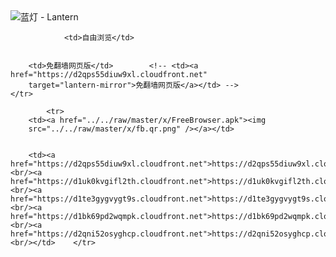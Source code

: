 

<img src="../../raw/master/x/8e0a2b81.c82003be.LanternYellow2.png" alt="蓝灯 - Lantern"/>
<table>
    <tr>
                
                <td>自由浏览</td>
        
        
        <td>免翻墙网页版</td>        <!-- <td><a href="https://d2qps55diuw9xl.cloudfront.net"
        target="lantern-mirror">免翻墙网页版</a></td> -->
    </tr>
    
            <tr>
        <td><a href="../../raw/master/x/FreeBrowser.apk"><img
        src="../../raw/master/x/fb.qr.png" /></a></td>

        
        <td><a href="https://d2qps55diuw9xl.cloudfront.net">https://d2qps55diuw9xl.cloudfront.net</a><br/><a href="https://d1uk0kvgifl2th.cloudfront.net">https://d1uk0kvgifl2th.cloudfront.net</a><br/><a href="https://d1te3gygvygt9s.cloudfront.net">https://d1te3gygvygt9s.cloudfront.net</a><br/><a href="https://d1bk69pd2wqmpk.cloudfront.net">https://d1bk69pd2wqmpk.cloudfront.net</a><br/><a href="https://d2qni52osyghcp.cloudfront.net">https://d2qni52osyghcp.cloudfront.net</a><br/></td>    </tr>
</table>
